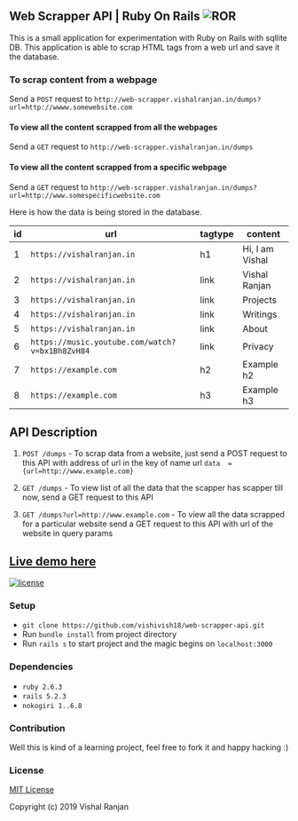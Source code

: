 ## Web Scrapper API | Ruby On Rails ![ROR](https://rubyonrails.org/images/rails-logo.svg)

This is a small application for experimentation with Ruby on Rails with sqllite DB. This application is able to scrap HTML tags from a web url and save it the database.

### To scrap content from a webpage
Send a `POST` request to `http://web-scrapper.vishalranjan.in/dumps?url=http://wwww.somewebsite.com`

#### To view all the content scrapped from all the webpages 
Send a `GET` request to `http://web-scrapper.vishalranjan.in/dumps`

#### To view all the content scrapped from a specific webpage
Send a `GET` request to `http://web-scrapper.vishalranjan.in/dumps?url=http://www.somespecificwebsite.com`


Here is how the data is being stored in the database.

| id  | url | tagtype | content
| ------------- | ------------- | ------------- | ------------- |
| 1  | `https://vishalranjan.in`  | h1 | Hi, I am Vishal |
| 2  | `https://vishalranjan.in`  | link | Vishal Ranjan |
| 3  | `https://vishalranjan.in`  | link | Projects |
| 4  | `https://vishalranjan.in` | link | Writings |
| 5  | `https://vishalranjan.in`  | link | About |
| 6  | `https://music.youtube.com/watch?v=bx1Bh8ZvH84`  | link | Privacy |
| 7  | `https://example.com`  | h2 | Example h2 |
| 8  | `https://example.com`  | h3 | Example h3 |




## API Description
1. `POST /dumps` - To scrap data from a website, just send a POST request to this API with address of url in the key of name url
`data  = {url=http://www.example.com}`

2. `GET /dumps` - To view list of all the data that the scapper has scapper till now, send a GET request to this API

3. `GET /dumps?url=http://www.example.com` - To view all the data scrapped for a particular website send a GET request to this API with url of the website in query params


## [Live demo here](http://web-scrapper.vishalranjan.in/)
 [![license](https://img.shields.io/github/license/mashape/apistatus.svg?maxAge=2592000)](http://mit-license.org/)


### Setup
* `git clone https://github.com/vishivish18/web-scrapper-api.git`
* Run `bundle install` from project directory
* Run `rails s` to start project and the magic begins on `localhost:3000`

### Dependencies

* `ruby 2.6.3` 
* `rails 5.2.3`
* `nokogiri 1..6.8`


### Contribution
Well this is kind of a learning project, feel free to fork it and happy hacking :)

### License
[MIT License](http://mit-license.org/)

Copyright (c) 2019 Vishal Ranjan
